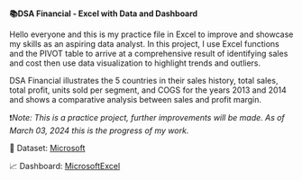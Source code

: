 **📚DSA Financial - Excel with Data and Dashboard**

Hello everyone and this is my practice file in Excel to improve and showcase my skills as an aspiring data analyst. In this project, I use Excel functions and the PIVOT table to arrive at a comprehensive result of identifying sales and cost then use data visualization to highlight trends and outliers.

DSA Financial illustrates the 5 countries in their sales history, total sales, total profit, units sold per segment, and COGS for the years 2013 and 2014 and shows a comparative analysis between sales and profit margin.

❗*Note: This is a practice project, further improvements will be made. As of *March 03, 2024* this is the progress of my work.*

📖 Dataset: [Microsoft](https://learn.microsoft.com/en-us/power-bi/create-reports/desktop-excel-stunning-report#get-data)

📈 Dashboard:
[MicrosoftExcel](https://github.com/Aldosee/Data-Analyst-Portfolio/blob/main/MSExcel/DSAFinancialDashboard.png)
